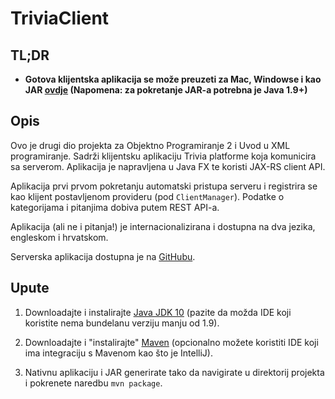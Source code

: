 # TriviaClient

## TL;DR
* **Gotova klijentska aplikacija se može preuzeti za Mac, Windowse i kao JAR [ovdje](https://drive.google.com/open?id=1T8gWPx-VExwQIaaZ3CYgZUo1xAIyfBu7) (Napomena: za pokretanje JAR-a potrebna je Java 1.9+)**

## Opis
Ovo je drugi dio projekta za Objektno Programiranje 2 i Uvod u XML programiranje.
Sadrži klijentsku aplikaciju Trivia platforme koja komunicira sa serverom. Aplikacija je napravljena u Java FX te koristi JAX-RS client API.

Aplikacija prvi prvom pokretanju automatski pristupa serveru i registrira se kao klijent postavljenom provideru (pod `ClientManager`). Podatke o kategorijama i pitanjima dobiva putem REST API-a.

Aplikacija (ali ne i pitanja!) je internacionalizirana i dostupna na dva jezika, engleskom i hrvatskom.

Serverska aplikacija dostupna je na [GitHubu](https://github.com/Internecivus/TriviaServer).

## Upute
1. Downloadajte i instalirajte [Java JDK 10](http://www.oracle.com/technetwork/java/javase/downloads/jdk10-downloads-4416644.html)
(pazite da možda IDE koji koristite nema bundelanu verziju manju od 1.9).

2. Downloadajte i "instalirajte" [Maven](https://maven.apache.org) (opcionalno možete koristiti IDE koji ima integraciju s Mavenom kao što je IntelliJ).

3. Nativnu aplikaciju i JAR generirate tako da navigirate u direktorij projekta i pokrenete naredbu `mvn package`.